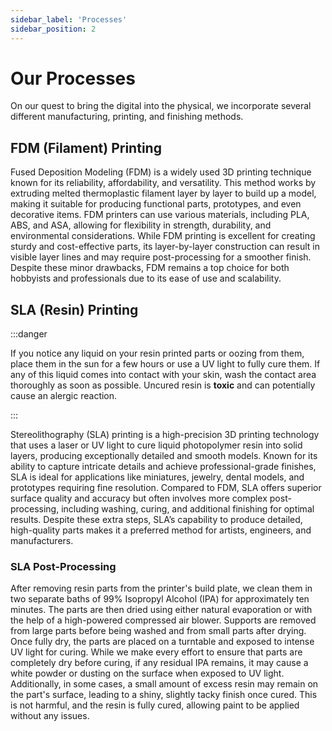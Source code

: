 ```yaml
---
sidebar_label: 'Processes'
sidebar_position: 2
---
```

# Our Processes

On our quest to bring the digital into the physical, we incorporate several different manufacturing, printing, and finishing methods.

## FDM (Filament) Printing

Fused Deposition Modeling (FDM) is a widely used 3D printing technique known for its reliability, affordability, and versatility. This method works by extruding melted thermoplastic filament layer by layer to build up a model, making it suitable for producing functional parts, prototypes, and even decorative items. FDM printers can use various materials, including PLA, ABS, and ASA, allowing for flexibility in strength, durability, and environmental considerations. While FDM printing is excellent for creating sturdy and cost-effective parts, its layer-by-layer construction can result in visible layer lines and may require post-processing for a smoother finish. Despite these minor drawbacks, FDM remains a top choice for both hobbyists and professionals due to its ease of use and scalability.

## SLA (Resin) Printing

:::danger

If you notice any liquid on your resin printed parts or oozing from them, place them in the sun for a few hours or use a UV light to fully cure them. If any of this liquid comes into contact with your skin, wash the contact area thoroughly as soon as possible.  Uncured resin is **toxic** and can potentially cause an alergic reaction.

:::

Stereolithography (SLA) printing is a high-precision 3D printing technology that uses a laser or UV light to cure liquid photopolymer resin into solid layers, producing exceptionally detailed and smooth models. Known for its ability to capture intricate details and achieve professional-grade finishes, SLA is ideal for applications like miniatures, jewelry, dental models, and prototypes requiring fine resolution. Compared to FDM, SLA offers superior surface quality and accuracy but often involves more complex post-processing, including washing, curing, and additional finishing for optimal results. Despite these extra steps, SLA’s capability to produce detailed, high-quality parts makes it a preferred method for artists, engineers, and manufacturers.

### SLA Post-Processing

After removing resin parts from the printer's build plate, we clean them in two separate baths of 99% Isopropyl Alcohol (IPA) for approximately ten minutes. The parts are then dried using either natural evaporation or with the help of a high-powered compressed air blower. Supports are removed from large parts before being washed and from small parts after drying. Once fully dry, the parts are placed on a turntable and exposed to intense UV light for curing. While we make every effort to ensure that parts are completely dry before curing, if any residual IPA remains, it may cause a white powder or dusting on the surface when exposed to UV light. Additionally, in some cases, a small amount of excess resin may remain on the part's surface, leading to a shiny, slightly tacky finish once cured. This is not harmful, and the resin is fully cured, allowing paint to be applied without any issues.
